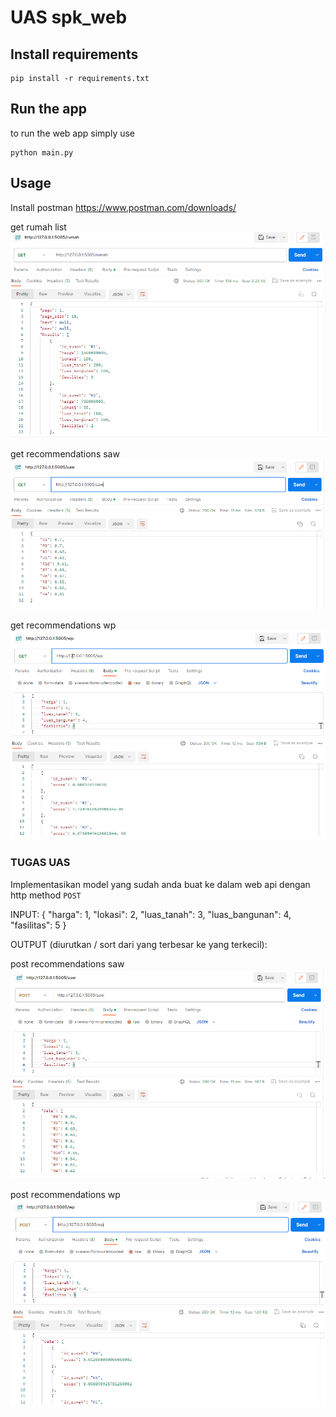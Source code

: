# UAS spk_web

## Install requirements

    pip install -r requirements.txt

## Run the app
to run the web app simply  use

    python main.py

## Usage
Install postman 
https://www.postman.com/downloads/

get rumah list
<img src='img/get_rumah.png' alt='rumah list'/>

get recommendations saw
<img src='img/get_saw.png' alt='recommendations saw'/>

get recommendations wp
<img src='img/get_wp.png' alt='recommendations wp'/>

### TUGAS UAS
Implementasikan model yang sudah anda buat ke dalam web api dengan http method `POST`

INPUT:
{
    "harga": 1, 
    "lokasi": 2, 
    "luas_tanah": 3, 
    "luas_bangunan": 4, 
    "fasilitas": 5
}

OUTPUT (diurutkan / sort dari yang terbesar ke yang terkecil):

post recommendations saw
<img src='img/post_saw.png' alt='recommendations saw'/>

post recommendations wp
<img src='img/post_wp.png' alt='recommendations wp'/>